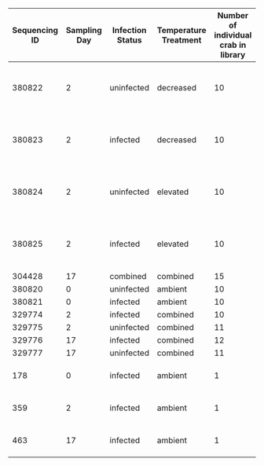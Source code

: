 | Sequencing ID | Sampling Day | Infection Status | Temperature Treatment | Number of individual crab in library | Pairs of reads pre-trim | Pairs of reads post-trim | Library purpose                                |
|---------------|--------------|------------------|-----------------------|--------------------------------------|-------------------------|--------------------------|------------------------------------------------|
| 380822        | 2            | uninfected       | decreased             | 10                                   | 18,944,427              | 18,697,371               | Transcriptome and differential gene expression |
| 380823        | 2            | infected         | decreased             | 10                                   | 17,880,367              | 17,538,147               | Transcriptome and differential gene expression |
| 380824        | 2            | uninfected       | elevated              | 10                                   | 19,881,287              | 19,685,662               | Transcriptome and differential gene expression |
| 380825        | 2            | infected         | elevated              | 10                                   | 20,554,834              | 20,375,663               | Transcriptome and differential gene expression |
| 304428        | 17           | combined         | combined              | 15                                   | 61,516,790              | 60,786,414               | Transcriptome                                  |
| 380820        | 0            | uninfected       | ambient               | 10                                   | 18,669,159              | 18,323,227               | Transcriptome                                  |
| 380821        | 0            | infected         | ambient               | 10                                   | 17,683,576              | 17,242,102               | Transcriptome                                  |
| 329774        | 2            | infected         | combined              | 10                                   | 48,959,361              | 45,513,236               | Transcriptome                                  |
| 329775        | 2            | uninfected       | combined              | 11                                   | 41,484,504              | 38,749,085               | Transcriptome                                  |
| 329776        | 17           | infected         | combined              | 12                                   | 47,752,385              | 46,589,486               | Transcriptome                                  |
| 329777        | 17           | uninfected       | combined              | 11                                   | 47,188,500              | 44,981,231               | Transcriptome                                  |
| 178           | 0            | infected         | ambient               | 1                                    | 58,990,778              | 58,019,818               | Time series of an individual crab              |
| 359           | 2            | infected         | ambient               | 1                                    | 54,548,298              | 54,042,024               | Time series of an individual crab              |
| 463           | 17           | infected         | ambient               | 1                                    | 39,062,290              | 38,122,090               | Time series of an individual crab              |
